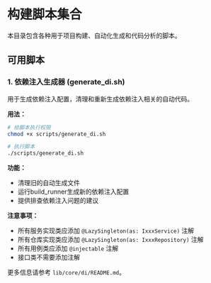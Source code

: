 # 构建脚本集合

本目录包含各种用于项目构建、自动化生成和代码分析的脚本。

## 可用脚本

### 1. 依赖注入生成器 (generate_di.sh)

用于生成依赖注入配置，清理和重新生成依赖注入相关的自动代码。

**用法：**

```bash
# 给脚本执行权限
chmod +x scripts/generate_di.sh

# 执行脚本
./scripts/generate_di.sh
```

**功能：**

- 清理旧的自动生成文件
- 运行build_runner生成新的依赖注入配置
- 提供排查依赖注入问题的建议

**注意事项：**

- 所有服务实现类应添加 `@LazySingleton(as: IxxxService)` 注解
- 所有仓库实现类应添加 `@LazySingleton(as: IxxxRepository)` 注解
- 所有用例类应添加 `@injectable` 注解
- 接口类不需要添加注解

更多信息请参考 `lib/core/di/README.md`。 